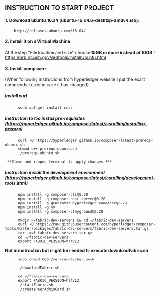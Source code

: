 ## INSTRUCTION TO START PROJECT

#### 1. Download ubuntu 16.04 (ubuntu-16.04.6-desktop-amd64.iso):  

        http://releases.ubuntu.com/16.04/  
  
#### 2. Install it on a Virtual Machine:  

   At the step "File location and size" choose **15GB or more instead of 10GB** !  
https://brb.nci.nih.gov/seqtools/installUbuntu.html  

#### 3. Install composer:  

   (When following instructions from hyperledger website I put the exact commands I used in case it has changed) 

##### Install curl

          sudo apt-get install curl

##### Instruction to too install pre-requisites (https://hyperledger.github.io/composer/latest/installing/installing-prereqs) 

          curl -O https://hyperledger.github.io/composer/latest/prereqs-ubuntu.sh  
          chmod u+x prereqs-ubuntu.sh  
          ./prereqs-ubuntu.sh  
    
     **Close and reopen terminal to apply changes !**

##### Instruction install the development environment (https://hyperledger.github.io/composer/latest/installing/development-tools.html) 

          npm install -g composer-cli@0.20  
          npm install -g composer-rest-server@0.20  
          npm install -g generator-hyperledger-composer@0.20  
          npm install -g yo  
          npm install -g composer-playground@0.20  

          mkdir ~/fabric-dev-servers && cd ~/fabric-dev-servers  
          curl -O https://raw.githubusercontent.com/hyperledger/composer-tools/master/packages/fabric-dev-servers/fabric-dev-servers.tar.gz  
          tar -xvf fabric-dev-servers.tar.gz  
          cd ~/fabric-dev-servers  
          export FABRIC_VERSION=hlfv12  
         
**Not in instruction but might be needed to execute downloadFabric.sh**  

          sudo chmod 666 /var/run/docker.sock  

          ./downloadFabric.sh  

          cd ~/fabric-dev-servers  
          export FABRIC_VERSION=hlfv12  
          ./startFabric.sh  
          ./createPeerAdminCard.sh  
